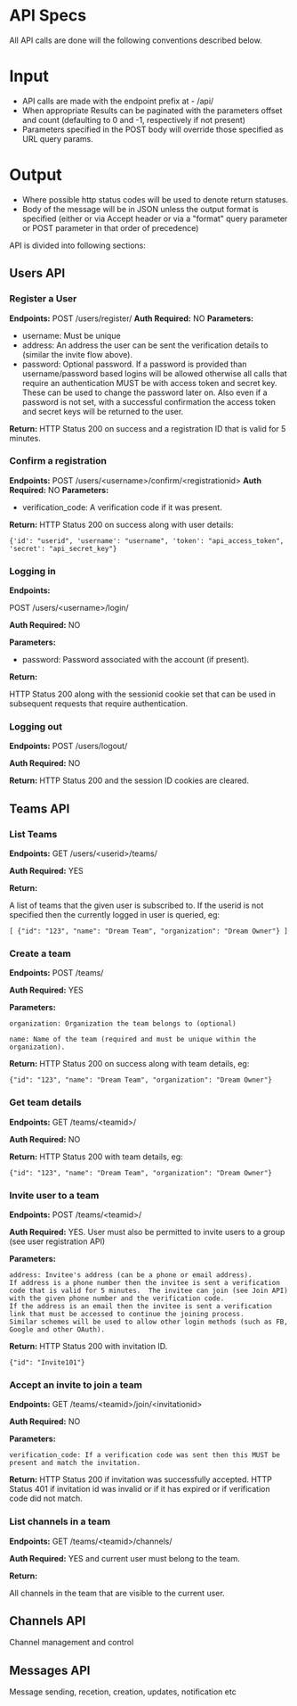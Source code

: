 
# API Specs

All API calls are done will the following conventions described below.

Input
=====

* API calls are made with the endpoint prefix at - /api/
* When appropriate Results can be paginated with the parameters offset and count (defaulting to 0 and -1, respectively if not present)
* Parameters specified in the POST body will override those specified as URL query params.

Output
======
* Where possible http status codes will be used to denote return statuses.
* Body of the message will be in JSON unless the output format is specified
(either or via Accept header or via a "format" query parameter or POST
parameter in that order of precedence)

API is divided into following sections:

## Users API

### Register a User

**Endpoints:** POST /users/register/
**Auth Required:** NO
**Parameters:**
- username: Must be unique
- address: An address the user can be sent the verification details to (similar the invite flow above).
- password: Optional password.  If a password is provided than username/password based logins will be allowed otherwise all calls that require an authentication MUST be with access token and secret key.  These can be used to change the password later on.  Also even if a password is not set, with a successful confirmation the access token and secret keys will be returned to the user.
    
**Return:** HTTP Status 200 on success and a registration ID that is valid for 5 minutes.

### Confirm a registration

**Endpoints:** POST /users/&lt;username&gt;/confirm/&lt;registrationid&gt;
**Auth Required:** NO
**Parameters:**
- verification_code: A verification code if it was present.

**Return:**
HTTP Status 200 on success along with user details:
    
```
{'id': "userid", 'username': "username", 'token': "api_access_token", 'secret': "api_secret_key"}
```

### Logging in

**Endpoints:** 

POST /users/&lt;username&gt;/login/
    
**Auth Required:** NO

**Parameters:**
- password: Password associated with the account (if present).
    
**Return:**

HTTP Status 200 along with the sessionid cookie set that can be used in subsequent requests that require authentication.

### Logging out

**Endpoints:** POST /users/logout/
    
**Auth Required:** NO

**Return:**
HTTP Status 200 and the session ID cookies are cleared.

## Teams API

### List Teams

**Endpoints:** 
    GET /users/&lt;userid&gt;/teams/
    
**Auth Required:** YES

**Return:**

A list of teams that the given user is subscribed to.  If the userid is not specified then the currently logged in user is queried, eg:

```
[ {"id": "123", "name": "Dream Team", "organization": "Dream Owner"} ]
```

### Create a team

**Endpoints:** 
    POST /teams/
    
**Auth Required:** YES

**Parameters:**

    organization: Organization the team belongs to (optional)
    
    name: Name of the team (required and must be unique within the organization).
    
**Return:**
    HTTP Status 200 on success along with team details, eg:
```
{"id": "123", "name": "Dream Team", "organization": "Dream Owner"}
```

### Get team details

**Endpoints:** 
    GET /teams/&lt;teamid&gt;/
    
**Auth Required:** NO

**Return:**
    HTTP Status 200 with team details, eg:
```
{"id": "123", "name": "Dream Team", "organization": "Dream Owner"}
```

### Invite user to a team

**Endpoints:** 
    POST /teams/&lt;teamid&gt;/
    
**Auth Required:** YES.  User must also be permitted to invite users to a group (see user registration API)

**Parameters:**

    address: Invitee's address (can be a phone or email address).  
    If address is a phone number then the invitee is sent a verification code that is valid for 5 minutes.  The invitee can join (see Join API) with the given phone number and the verification code.
    If the address is an email then the invitee is sent a verification link that must be accessed to continue the joining process.
    Similar schemes will be used to allow other login methods (such as FB, Google and other OAuth).
    
**Return:**
    HTTP Status 200 with invitation ID.
```
{"id": "Invite101"}
```

### Accept an invite to join a team

**Endpoints:** 
    GET /teams/&lt;teamid&gt;/join/&lt;invitationid&gt;
    
**Auth Required:** NO

**Parameters:**

    verification_code: If a verification code was sent then this MUST be present and match the invitation.
    
**Return:**
    HTTP Status 200 if invitation was successfully accepted.
    HTTP Status 401 if invitation id was invalid or if it has expired or if verification code did not match.


### List channels in a team

**Endpoints:** 
    GET /teams/&lt;teamid&gt;/channels/
    
**Auth Required:** YES and current user must belong to the team.

**Return:**

All channels in the team that are visible to the current user.

## Channels API
Channel management and control

## Messages API
Message sending, recetion, creation, updates, notification etc

